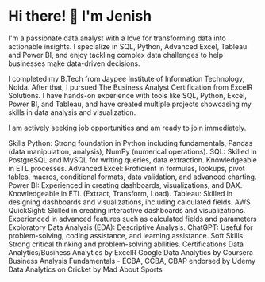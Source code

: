 # Hi there! 👋 I'm Jenish
I'm a passionate data analyst with a love for transforming data into actionable insights. I specialize in SQL, Python, Advanced Excel, Tableau and Power BI, and enjoy tackling complex data challenges to help businesses make data-driven decisions.

I completed my B.Tech from Jaypee Institute of Information Technology, Noida. After that, I pursued The Business Analyst Certification from ExcelR Solutions. I have hands-on experience with tools like SQL, Python, Excel, Power BI, and Tableau, and have created multiple projects showcasing my skills in data analysis and visualization.

I am actively seeking job opportunities and am ready to join immediately.

Skills
Python: Strong foundation in Python including fundamentals, Pandas (data manipulation, analysis), NumPy (numerical operations).
SQL: Skilled in PostgreSQL and MySQL for writing queries, data extraction. Knowledgeable in ETL processes.
Advanced Excel: Proficient in formulas, lookups, pivot tables, macros, conditional formats, data validation, and advanced charting.
Power BI: Experienced in creating dashboards, visualizations, and DAX. Knowledgeable in ETL (Extract, Transform, Load).
Tableau: Skilled in designing dashboards and visualizations, including calculated fields.
AWS QuickSight: Skilled in creating interactive dashboards and visualizations. Experienced in advanced features such as calculated fields and parameters
Exploratory Data Analysis (EDA): Descriptive Analysis.
ChatGPT: Useful for problem-solving, coding assistance, and learning assistance.
Soft Skills: Strong critical thinking and problem-solving abilities.
Certifications
Data Analytics/Business Analytics by ExcelR
Google Data Analytics by Coursera
Business Analysis Fundamentals - ECBA, CCBA, CBAP endorsed by Udemy
Data Analytics on Cricket by Mad About Sports
